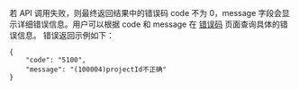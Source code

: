 
若 API 调用失败，则最终返回结果中的错误码 code 不为 0，message 字段会显示详细错误信息。用户可以根据 code 和 message 在 [错误码](https://cloud.tencent.com/document/product/563/8082) 页面查询具体的错误信息。
错误返回示例如下：

```
{
    "code": "5100",
    "message": "(100004)projectId不正确"
}
```

